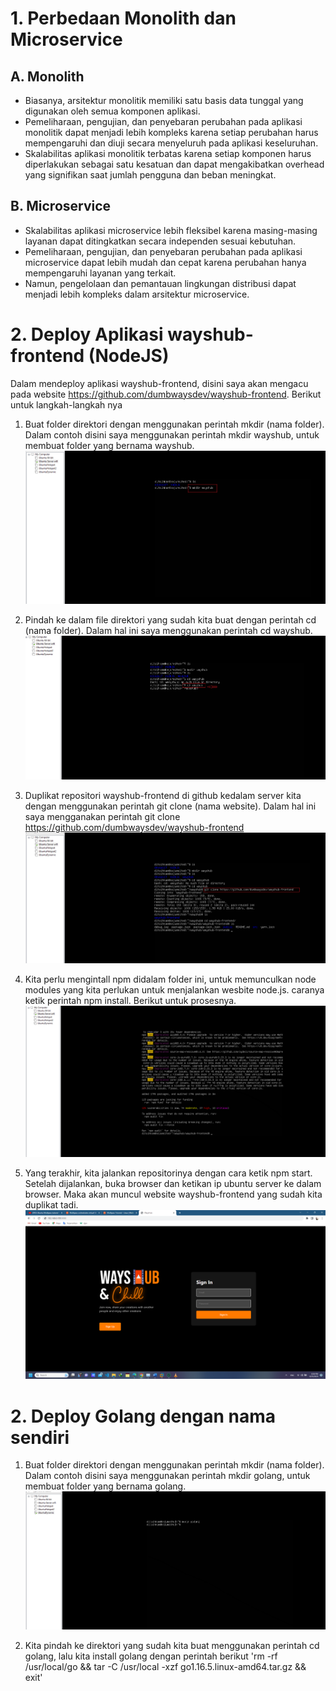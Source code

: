 # 1. Perbedaan Monolith dan Microservice

## A. Monolith
* Biasanya, arsitektur monolitik memiliki satu basis data tunggal yang digunakan oleh semua komponen aplikasi.
* Pemeliharaan, pengujian, dan penyebaran perubahan pada aplikasi monolitik dapat menjadi lebih kompleks karena setiap perubahan harus mempengaruhi dan diuji secara menyeluruh pada aplikasi keseluruhan.
* Skalabilitas aplikasi monolitik terbatas karena setiap komponen harus diperlakukan sebagai satu kesatuan dan dapat mengakibatkan overhead yang signifikan saat jumlah pengguna dan beban meningkat.

## B. Microservice
* Skalabilitas aplikasi microservice lebih fleksibel karena masing-masing layanan dapat ditingkatkan secara independen sesuai kebutuhan.
* Pemeliharaan, pengujian, dan penyebaran perubahan pada aplikasi microservice dapat lebih mudah dan cepat karena perubahan hanya mempengaruhi layanan yang terkait.
* Namun, pengelolaan dan pemantauan lingkungan distribusi dapat menjadi lebih kompleks dalam arsitektur microservice.

# 2. Deploy Aplikasi wayshub-frontend (NodeJS)

Dalam mendeploy aplikasi wayshub-frontend, disini saya akan mengacu pada website https://github.com/dumbwaysdev/wayshub-frontend. Berikut untuk langkah-langkah nya 

1. Buat folder direktori dengan menggunakan perintah mkdir (nama folder). Dalam contoh disini saya menggunakan perintah mkdir wayshub, untuk membuat folder yang bernama wayshub.
![alt text](https://github.com/DitoIhkam/devops17-dumbways-ihkam-audito/blob/main/WEEK%201/4.%20Application%20Server/1.png?raw=true)

2. Pindah ke dalam file direktori yang sudah kita buat dengan perintah cd (nama folder). Dalam hal ini saya menggunakan perintah cd wayshub.
![alt text](https://github.com/DitoIhkam/devops17-dumbways-ihkam-audito/blob/main/WEEK%201/4.%20Application%20Server/2.png?raw=true)

3. Duplikat repositori wayshub-frontend di github kedalam server kita dengan menggunakan perintah git clone (nama website). Dalam hal ini saya mengganakan perintah git clone https://github.com/dumbwaysdev/wayshub-frontend
![alt text](https://github.com/DitoIhkam/devops17-dumbways-ihkam-audito/blob/main/WEEK%201/4.%20Application%20Server/3.png?raw=true)

5. Kita perlu mengintall npm didalam folder ini, untuk memunculkan node modules yang kita perlukan untuk menjalankan wesbite node.js. caranya ketik perintah npm install. Berikut untuk prosesnya.
![alt text](https://github.com/DitoIhkam/devops17-dumbways-ihkam-audito/blob/main/WEEK%201/4.%20Application%20Server/4.png?raw=true)

6. Yang terakhir, kita jalankan repositorinya dengan cara ketik npm start. Setelah dijalankan, buka browser dan ketikan ip ubuntu server ke dalam browser. Maka akan muncul website wayshub-frontend yang sudah kita duplikat tadi.
![alt text](https://github.com/DitoIhkam/devops17-dumbways-ihkam-audito/blob/main/WEEK%201/4.%20Application%20Server/Screenshot%20(186).png?raw=true)

# 2. Deploy Golang dengan nama sendiri

1. Buat folder direktori dengan menggunakan perintah mkdir (nama folder). Dalam contoh disini saya menggunakan perintah mkdir golang, untuk membuat folder yang bernama golang.
![alt text](https://github.com/DitoIhkam/devops17-dumbways-ihkam-audito/blob/main/WEEK%201/4.%20Application%20Server/GO1.png?raw=true)

2. Kita pindah ke direktori yang sudah kita buat menggunakan perintah cd golang, lalu kita install golang dengan perintah berikut 'rm -rf /usr/local/go && tar -C /usr/local -xzf go1.16.5.linux-amd64.tar.gz && exit'

